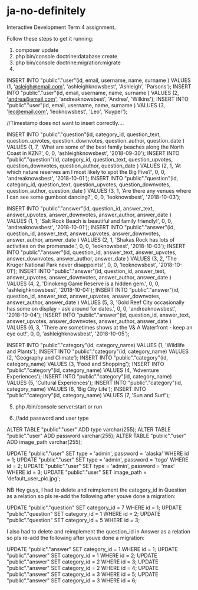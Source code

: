 # ja-no-definitely
Interactive Development Term 4 assignment.

Follow these steps to get it running:
1. composer update
2. php bin/console doctrine:database:create
3. php bin/console doctrine:migration:migrate
4. 

INSERT INTO "public"."user"(id, email, username, name, surname ) VALUES (1, 'asleigh@email.com', 'ashleighknowsbest', 'Ashleigh', 'Parsons');
INSERT INTO "public"."user"(id, email, username, name, surname ) VALUES (2, 'andrea@email.com', 'andreaknowsbest', 'Andrea', 'Wilkins');
INSERT INTO "public"."user"(id, email, username, name, surname ) VALUES (3, 'leo@email.com', 'leoknowsbest', 'Leo', 'Kuyper');

//Timestamp does not want to insert correctly....

INSERT INTO "public"."question"(id, category_id, question_text, question_upvotes, question_downvotes, question_author, question_date ) VALUES (1, 7, 'What are some of the best family beaches along the North Coast in KZN?', 0, 0, 'ashleighknowsbest', '2018-09-30'); 
INSERT INTO "public"."question"(id, category_id, question_text, question_upvotes, question_downvotes, question_author, question_date ) VALUES (2, 1, 'At which nature reserves am I most likely to spot the Big Five?', 0, 0, 'andreaknowsbest', '2018-10-01');
INSERT INTO "public"."question"(id, category_id, question_text, question_upvotes, question_downvotes, question_author, question_date ) VALUES (3, 1, 'Are there any venues where I can see some gumboot dancing?', 0, 0, 'leoknowsbest', '2018-10-03');

INSERT INTO "public"."answer"(id, question_id, answer_text, answer_upvotes, answer_downvotes, answer_author, answer_date ) VALUES (1, 1, 'Salt Rock Beach is beautiful and family friendly!', 0, 0, 'andreaknowsbest', '2018-10-01');
INSERT INTO "public"."answer"(id, question_id, answer_text, answer_upvotes, answer_downvotes, answer_author, answer_date ) VALUES (2, 1, 'Shakas Rock has lots of activities on the promenade.', 0, 0, 'leoknowsbest', '2018-10-03');
INSERT INTO "public"."answer"(id, question_id, answer_text, answer_upvotes, answer_downvotes, answer_author, answer_date ) VALUES (3, 2, 'The Kruger National Park never disappoints!', 0, 0, 'leoknowsbest', '2018-10-01');
INSERT INTO "public"."answer"(id, question_id, answer_text, answer_upvotes, answer_downvotes, answer_author, answer_date ) VALUES (4, 2, 'Dinokeng Game Reserve is a hidden gem.', 0, 0, 'ashleighknowsbest', '2018-10-04');
INSERT INTO "public"."answer"(id, question_id, answer_text, answer_upvotes, answer_downvotes, answer_author, answer_date ) VALUES (5, 3, 'Gold Reef City occasionally has some on display - ask around for dates.', 0, 0, 'andreaknowsbest', '2018-10-04');
INSERT INTO "public"."answer"(id, question_id, answer_text, answer_upvotes, answer_downvotes, answer_author, answer_date ) VALUES (6, 3, 'There are sometimes shows at the V& A Waterfront - keep an eye out!', 0, 0, 'ashleighknowsbest', '2018-10-05');

INSERT INTO "public"."category"(id, category_name) VALUES (1, 'Wildlife and Plants');
INSERT INTO "public"."category"(id, category_name) VALUES (2, 'Geography and Climate');
INSERT INTO "public"."category"(id, category_name) VALUES (3, 'Food and Shopping');
INSERT INTO "public"."category"(id, category_name) VALUES (4, 'Adventure Experiences');
INSERT INTO "public"."category"(id, category_name) VALUES (5, 'Cultural Experiences');
INSERT INTO "public"."category"(id, category_name) VALUES (6, 'Big City Life');
INSERT INTO "public"."category"(id, category_name) VALUES (7, 'Sun and Surf');


5. php /bin/console server:start or run

6. //add password and user type

ALTER TABLE "public"."user" ADD type varchar(255);
ALTER TABLE "public"."user" ADD password varchar(255);
ALTER TABLE "public"."user" ADD image_path varchar(255);

UPDATE "public"."user" SET type = 'admin', password = 'alaska' WHERE id = 1;
UPDATE "public"."user" SET type = 'admin', password = 'togo' WHERE id = 2;
UPDATE "public"."user" SET type = 'admin', password = 'max' WHERE id = 3;
UPDATE "public"."user" SET image_path = 'default_user_pic.jpg';

NB Hey guys, I had to delete and reimplement the category_id in Question as a relation so pls re-add the following after youve done a migration:

UPDATE "public"."question" SET category_id = 7 WHERE id = 1;
UPDATE "public"."question" SET category_id = 1 WHERE id = 2;
UPDATE "public"."question" SET category_id = 5 WHERE id = 3;

I also had to delete and reimplement the question_id in Answer as a relation so pls re-add the following after youve done a migration:

UPDATE "public"."answer" SET category_id = 1 WHERE id = 1;
UPDATE "public"."answer" SET category_id = 1 WHERE id = 2;
UPDATE "public"."answer" SET category_id = 2 WHERE id = 3;
UPDATE "public"."answer" SET category_id = 2 WHERE id = 4;
UPDATE "public"."answer" SET category_id = 3 WHERE id = 5;
UPDATE "public"."answer" SET category_id = 3 WHERE id = 6;